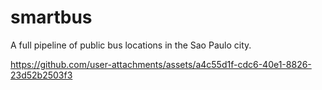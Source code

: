 # smartbus
A full pipeline of public bus locations in the Sao Paulo city.


https://github.com/user-attachments/assets/a4c55d1f-cdc6-40e1-8826-23d52b2503f3

